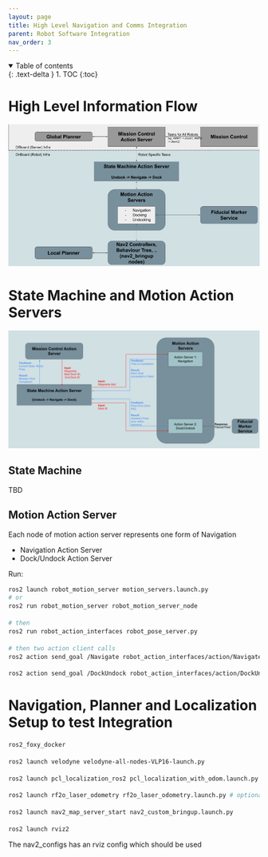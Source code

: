 ```yaml
---
layout: page
title: High Level Navigation and Comms Integration
parent: Robot Software Integration
nav_order: 3
---
```


<details open markdown="block">
  <summary>
    Table of contents
  </summary>
  {: .text-delta }
1. TOC
{:toc}
</details>

# High Level Information Flow

![](/images/robot_bringup/High%20Level.png)

# State Machine and Motion Action Servers

![](/images/robot_bringup/low_level_v2.png)

## State Machine

TBD

## Motion Action Server

Each node of motion action server represents one form of Navigation

- Navigation Action Server
- Dock/Undock Action Server

Run:

```bash
ros2 launch robot_motion_server motion_servers.launch.py
# or
ros2 run robot_motion_server robot_motion_server_node

# then
ros2 run robot_action_interfaces robot_pose_server.py

# then two action client calls
ros2 action send_goal /Navigate robot_action_interfaces/action/Navigate "{secs: 1.0}"

ros2 action send_goal /DockUndock robot_action_interfaces/action/DockUndock "{secs: 1.0}"
```


# Navigation, Planner and Localization Setup to test Integration

```bash
ros2_foxy_docker

ros2 launch velodyne velodyne-all-nodes-VLP16-launch.py

ros2 launch pcl_localization_ros2 pcl_localization_with_odom.launch.py

ros2 launch rf2o_laser_odometry rf2o_laser_odometry.launch.py # optional

ros2 launch nav2_map_server_start nav2_custom_bringup.launch.py

ros2 launch rviz2
```

The nav2_configs has an rviz config which should be used
